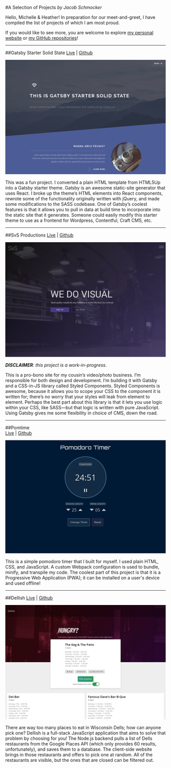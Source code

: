 #A Selection of Projects 
_by Jacob Schmocker_  

Hello, Michelle & Heather! In preparation for our meet-and-greet, I have compiled the list of projects of which I am most proud.  
  
If you would like to see more, you are welcome to explore [my personal website](https://schmo.io) or [my GitHub repositories](https://github.com/theschmocker)!  

<hr />

##Gatsby Starter Solid State 
[Live](https://gatsby-starter-solid-state.netlify.com/) | [Github](https://github.com/theschmocker/gatsby-starter-solid-state)  

![Screenshot of Gatsby Starter Solid State](solid-state.png)

This was a fun project. I converted a plain HTML template from HTML5Up into a Gatsby starter theme. Gatsby is an awesome static-site generator that uses React. I broke up the theme’s HTML elements into React components, rewrote some of the functionality originally written with jQuery, and made some modifications to the SASS codebase. One of Gatsby’s coolest features is that it allows you to pull in data at build time to incorporate into the static site that it generates. Someone could easily modify this starter theme to use as a frontend for Wordpress, Contentful, Craft CMS, etc.  

<hr />

##SvS Productions 
[Live](https://upbeat-turing-ca22f9.netlify.com/) | [Github](https://github.com/theschmocker/svs-productions)  

![Screenshot of SvS Productions Homepage](svs.png)

_**DISCLAIMER**: this project is a work-in-progress_.  

This is a pro-bono site for my cousin’s video/photo business. I’m responsible for both design and development. I’m building it with Gatsby and a CSS-in-JS library called Styled Components. Styled Components is awesome, because it allows you to scope your CSS to the component it is written for; there’s no worry that your styles will leak from element to element. Perhaps the best part about this library is that it lets you use logic within your CSS, like SASS—but that logic is written with pure JavaScript. Using Gatsby gives me some flexibility in choice of CMS, down the road.  

<hr />

##Pomtime  
[Live](https://pomti.me) | [Github](https://github.com/theschmocker/pomodoro)  

![Screenshot of Pomtime](pom.png)

This is a simple pomodoro timer that I built for myself. I used plain HTML, CSS, and JavaScript. A custom Webpack configuration is used to bundle, minify, and transpile my code. The coolest part of this project is that it is a Progressive Web Application (PWA); it can be installed on a user's device and used offline!  

<hr />

##Dellish
[Live](http://dellish.xyz) | [Github](https://github.com/theschmocker/dellish)  

![Screenshot of Dellish](dellish.png)

There are way too many places to eat in Wisconsin Dells; how can anyone pick one? Dellish is a full-stack JavaScript application that aims to solve that problem by choosing for you! The Node.js backend pulls a list of Dells restaurants from the Google Places API (which only provides 60 results, unfortunately), and saves them to a database. The client-side website brings in those restaurants and offers to pick one at random. All of the restaurants are visible, but the ones that are closed can be filtered out.
